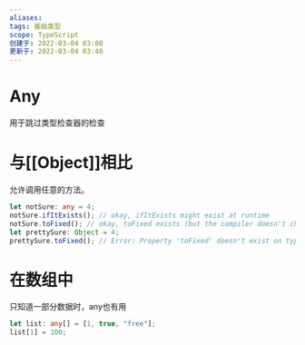 ```yaml
---
aliases: 
tags: 基础类型
scope: TypeScript
创建于: 2022-03-04 03:08
更新于: 2022-03-04 03:40
---
```


# Any

用于跳过类型检查器的检查

# 与[[Object]]相比

允许调用任意的方法。

```ts
let notSure: any = 4;
notSure.ifItExists(); // okay, ifItExists might exist at runtime 
notSure.toFixed(); // okay, toFixed exists (but the compiler doesn't check) 
let prettySure: Object = 4; 
prettySure.toFixed(); // Error: Property 'toFixed' doesn't exist on type 'Object'.
```

# 在数组中

只知道一部分数据时，any也有用

```ts
let list: any[] = [1, true, "free"]; 
list[1] = 100;
```
